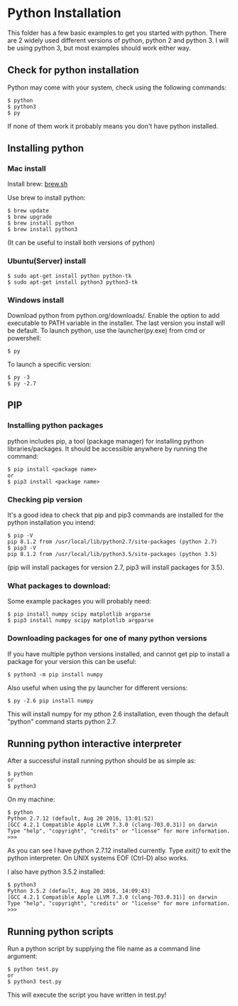 # Python Installation
This folder has a few basic examples to get you started with python. There are
2 widely used different versions of python, python 2 and python 3. I will be
using python 3, but most examples should work either way.

## Check for python installation
Python may come with your system, check using the following
commands:
```
$ python
$ python3
$ py
```
If none of them work it probably means you don't have
python installed.

## Installing python
### Mac install
Install brew: [brew.sh](http://brew.sh)

Use brew to install python:
```
$ brew update
$ brew upgrade
$ brew install python
$ brew install python3
```
(It can be useful to install both versions of python)

### Ubuntu(Server) install
```
$ sudo apt-get install python python-tk
$ sudo apt-get install python3 python3-tk
```

### Windows install
Download python from python.org/downloads/. Enable the
option to add executable to PATH variable in the installer.
The last version you install will be default. To launch
python, use the launcher(py.exe) from cmd or powershell:
```
$ py
```
To launch a specific version:
```
$ py -3
$ py -2.7
```

## PIP
### Installing python packages
python includes pip, a tool (package manager) for installing python
libraries/packages. It should be accessible anywhere by running the command:
```
$ pip install <package name>
or
$ pip3 install <package name>
```
### Checking pip version
It's a good idea to check that pip and pip3 commands are installed for
the python installation you intend:
```
$ pip -V
pip 8.1.2 from /usr/local/lib/python2.7/site-packages (python 2.7)
$ pip3 -V
pip 8.1.2 from /usr/local/lib/python3.5/site-packages (python 3.5)
```
(pip will install packages for version 2.7, pip3 will install packages for 3.5).
### What packages to download:
Some example packages you will probably need:
```
$ pip install numpy scipy matplotlib argparse
$ pip3 install numpy scipy matplotlib argparse
```
### Downloading packages for one of many python versions
If you have multiple python versions installed, and cannot get pip to install
a package for your version this can be useful:
```
$ python3 -m pip install numpy
```
Also useful when using the py launcher for different versions:
```
$ py -2.6 pip install numpy
```
This will install numpy for my pthon 2.6 installation, even though the default
"python" command starts python 2.7.

## Running python interactive interpreter
After a successful install running python should be as simple as:
```
$ python
or
$ python3
```
On my machine:
```
$ python
Python 2.7.12 (default, Aug 20 2016, 13:01:52)
[GCC 4.2.1 Compatible Apple LLVM 7.3.0 (clang-703.0.31)] on darwin
Type "help", "copyright", "credits" or "license" for more information.
>>>
```
As you can see I have python 2.7.12 installed currently. Type *exit()* to exit
the python interpreter. On UNIX systems EOF (Ctrl-D) also works.

I also have python 3.5.2 installed:
```
$ python3
Python 3.5.2 (default, Aug 20 2016, 14:09:43)
[GCC 4.2.1 Compatible Apple LLVM 7.3.0 (clang-703.0.31)] on darwin
Type "help", "copyright", "credits" or "license" for more information.
>>>
```

## Running python scripts
Run a python script by supplying the file name as a command line argument:
```
$ python test.py
or
$ python3 test.py
```
This will execute the script you have written in test.py!
